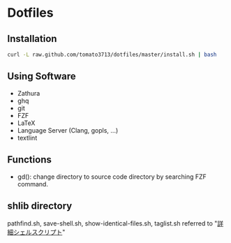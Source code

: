 # Dotfiles

## Installation

```sh
curl -L raw.github.com/tomato3713/dotfiles/master/install.sh | bash
```

## Using Software

- Zathura
- ghq
- git
- FZF
- LaTeX
- Language Server (Clang, gopls, ...)
- textlint

## Functions

- gd(): change directory to source code directory by searching FZF command.

## shlib directory

pathfind.sh, save-shell.sh, show-identical-files.sh, taglist.sh referred to "[詳細シェルスクリプト](https://www.oreilly.co.jp/books/4873112672/)"
